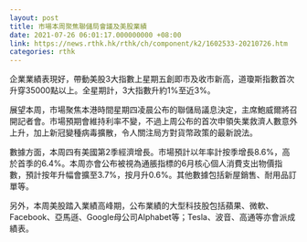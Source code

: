 ```yaml
---
layout: post
title: 市場本周聚焦聯儲局會議及美股業績
date: 2021-07-26 06:01:17.000000000 +08:00
link: https://news.rthk.hk/rthk/ch/component/k2/1602533-20210726.htm
categories: rthk
---
```


企業業績表現好，帶動美股3大指數上星期五創即市及收市新高，道瓊斯指數首次升穿35000點以上。全星期計，3大指數升約1%至近3%。

展望本周，市場聚焦本港時間星期四凌晨公布的聯儲局議息決定，主席鮑威爾將召開記者會。市場預期會維持利率不變，不過上周公布的首次申領失業救濟人數意外上升，加上新冠變種病毒擴散，令人關注局方對貨幣政策的最新說法。

數據方面，本周四有美國第2季經濟增長。市場預計以年率計按季增長8.6%，高於首季的6.4%。本周亦會公布被視為通脹指標的6月核心個人消費支出物價指數，預計按年升幅會擴至3.7%，按月升0.6%。其他數據包括新屋銷售、耐用品訂單等。

另外，本周美股踏入業績高峰期，公布業績的大型科技股包括蘋果、微軟、Facebook、亞馬遜、Google母公司Alphabet等；Tesla、波音、高通等亦會派成績表。
